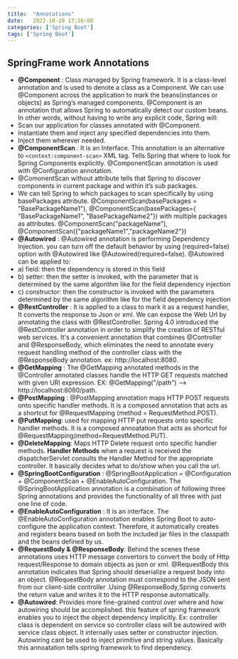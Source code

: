 ```yaml
---
title:  "Annotations"
date:   2022-10-28 17:26:00
categories: ['Spring Boot']
tags: ['Spring Boot']
---
```


## SpringFrame work Annotations

* **@Component** : Class managed by Spring framework. It is a class-level annotation and is used to denote a class as a Component. We can use @Component across the application to mark the beans(instances or objects) as Spring’s managed components.
@Component is an annotation that allows Spring to automatically detect our custom beans. In other words, without having to write any explicit code, Spring will:
* Scan our application for classes annotated with @Component.
* Instantiate them and inject any specified dependencies into them.
* Inject them wherever needed.
* **@ComponentScan** : It is an Interface. This annotation is an alternative to `<context:component-scan>` XML tag. Tells Spring that where to look for Spring Components explicitly. @ComponentScan annotation is used with @Configuration annotation. 
* @ComonentScan without attribute tells that Spring to discover components in current package and within it’s sub packages.
* We can tell Spring to which packages to scan specifically by using basePackages attribute. @ComponentScan(basePackages = "BasePackageName1"), @ComponentScan(basePackages={ "BasePackageName1", "BasePackageName2"}) with multiple packages as attributes.  @ComponentScan("packageName"), @ComponentScan({"packageName1","packageName2"})
* **@Autowired** : @Autowired annotation is performing Dependency Injection. you can turn off the default behavior by using (required=false) option with @Autowired like @Autowired(required=false). @Autowired can be applied to:
* a) field: then the dependency is stored in this field
* b) setter: then the setter is invoked, with the parameter that is determined by the same algorithm like for the field dependency injection
* c) constructor: then the constructor is invoked with the parameters determined by the same algorithm like for the field dependency injection
* **@RestController** : It is applied to a class to mark it as a request handler, It converts the response to Json or xml. We can expose the Web Url by annotating the class with @RestController. Spring 4.0 introduced the @RestController annotation in order to simplify the creation of RESTful web services. It's a convenient annotation that combines @Controller and @ResponseBody, which eliminates the need to annotate every request handling method of the controller class with the @ResponseBody annotation. ex: http://localhost:8080.  
* **@GetMapping** : The @GetMapping annotated methods in the @Controller annotated classes handle the HTTP GET requests matched with given URI expression. EX: @GetMapping("/path") --> http://localhost:8080/path.
* **@PostMapping** : @PostMapping annotation maps HTTP POST requests onto specific handler methods. It is a composed annotation that acts as a shortcut for @RequestMapping (method = RequestMethod.POST).
* **@PutMapping**: used for mapping HTTP put requests onto specific handler methods. It is a composed annoatation that acts as shortcut for @RequestMapping(method=RequestMethod.PUT).
* **@DeleteMapping**: Maps HTTP Delete request onto specific handler methods. **Handler Methods** when a request is received the dispatcherServlet consults the Handler Method for the appropriate controller. It basically decides what to do/show when you call the url.
* **@SpringBootConfiguration** : @SpringBootApplication = @Configuration + @ComponentScan + @EnableAutoConfiguration. The @SpringBootApplication annotation is a combination of following three Spring annotations and provides the functionality of all three with just one line of code.
* **@EnableAutoConfiguration** : It is an interface. The @EnableAutoConfiguration annotation enables Spring Boot to auto-configure the application context. Therefore, it automatically creates and registers beans based on both the included jar files in the classpath and the beans defined by us.
* **@RequestBody & @ResponseBody**: Behind the scenes these annotations uses HTTP message convertors to convert the body of Http request/Response to domain objects as json or xml. @RequestBody this annotation indicates that Spring should deserialize a request body into an object.  @RequestBody annotation must correspond to the JSON sent from our client-side controller .Using @ResponseBody,Spring converts the return value and writes it to the HTTP response automatically.
* **@Autowired**: Provides more fine-grained control over where and how autowiring should be accomplished. this feature of spring framework enables you to inject the object dependency implicitly. Ex: controller class is dependent on service so controller class will be autowired with service class object. It internally uses setter or constructor injection. Autowiring cant be used to inject primitive and string values. Basically this annoatation tells spring framework to find dependency.